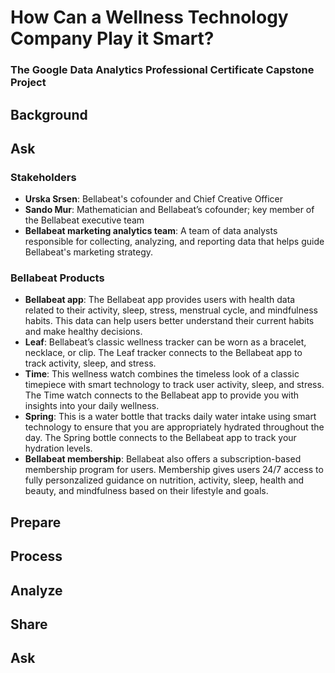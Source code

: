 # How Can a Wellness Technology Company Play it Smart?
### The Google Data Analytics Professional Certificate Capstone Project

## Background

## Ask
### Stakeholders
* __Urska Srsen__: Bellabeat's cofounder and Chief Creative Officer
* __Sando Mur__: Mathematician and Bellabeat’s cofounder; key member of the Bellabeat executive team
* __Bellabeat marketing analytics team__: A team of data analysts responsible for collecting, analyzing, and reporting data that helps guide Bellabeat's marketing strategy.

### Bellabeat Products
* __Bellabeat app__: The Bellabeat app provides users with health data related to their activity, sleep, stress, menstrual cycle, and mindfulness habits. This data can help users better understand their current habits and make healthy decisions.
* __Leaf__: Bellabeat’s classic wellness tracker can be worn as a bracelet, necklace, or clip. The Leaf tracker connects to the Bellabeat app to track activity, sleep, and stress.
* __Time__: This wellness watch combines the timeless look of a classic timepiece with smart technology to track user activity, sleep, and stress. The Time watch connects to the Bellabeat app to provide you with insights into your daily wellness.
* __Spring__: This is a water bottle that tracks daily water intake using smart technology to ensure that you are appropriately hydrated throughout the day. The Spring bottle connects to the Bellabeat app to track your hydration levels.
* __Bellabeat membership__: Bellabeat also offers a subscription-based membership program for users. Membership gives users 24/7 access to fully personzalized guidance on nutrition, activity, sleep, health and beauty, and mindfulness based on their lifestyle and goals.
  
## Prepare

## Process

## Analyze

## Share

## Ask
